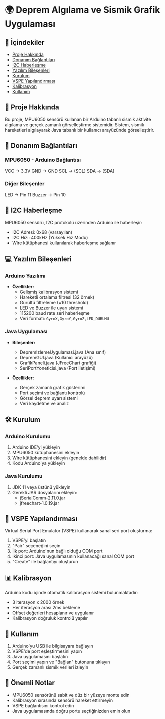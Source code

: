 # 🌍 Deprem Algılama ve Sismik Grafik Uygulaması


## 📑 İçindekiler
- [Proje Hakkında](#-proje-hakkında)
- [Donanım Bağlantıları](#-donanım-bağlantıları)
- [I2C Haberleşme](#-i2c-haberleşme)
- [Yazılım Bileşenleri](#-yazılım-bileşenleri)
- [Kurulum](#-kurulum)
- [VSPE Yapılandırması](#-vspe-yapılandırması)
- [Kalibrasyon](#-kalibrasyon)
- [Kullanım](#-kullanım)

## 🎯 Proje Hakkında
Bu proje, MPU6050 sensörü kullanan bir Arduino tabanlı sismik aktivite algılama ve gerçek zamanlı görselleştirme sistemidir. Sistem, sismik hareketleri algılayarak Java tabanlı bir kullanıcı arayüzünde görselleştirir.

## 🔌 Donanım Bağlantıları

### MPU6050 - Arduino Bağlantısı
VCC -> 3.3V
GND -> GND
SCL -> (SCL)
SDA -> (SDA)

### Diğer Bileşenler
LED -> Pin 11
Buzzer -> Pin 10

## 🔄 I2C Haberleşme
MPU6050 sensörü, I2C protokolü üzerinden Arduino ile haberleşir:
- I2C Adresi: 0x68 (varsayılan)
- I2C Hızı: 400kHz (Yüksek Hız Modu)
- Wire kütüphanesi kullanılarak haberleşme sağlanır

## 💻 Yazılım Bileşenleri

### Arduino Yazılımı
- **Özellikler:**
  - Gelişmiş kalibrasyon sistemi
  - Hareketli ortalama filtresi (32 örnek)
  - Gürültü filtreleme (±10 threshold)
  - LED ve Buzzer ile uyarı sistemi
  - 115200 baud rate seri haberleşme
  - Veri formatı: `GyroX,GyroY,GyroZ,LED_DURUMU`

### Java Uygulaması
- **Bileşenler:**
  - DepremIzlemeUygulamasi.java (Ana sınıf)
  - DepremGUI.java (Kullanıcı arayüzü)
  - GrafikPaneli.java (JFreeChart grafiği)
  - SeriPortYoneticisi.java (Port iletişimi)

- **Özellikler:**
  - Gerçek zamanlı grafik gösterimi
  - Port seçimi ve bağlantı kontrolü
  - Görsel deprem uyarı sistemi
  - Veri kaydetme ve analiz

## 🛠 Kurulum

### Arduino Kurulumu
1. Arduino IDE'yi yükleyin
2. MPU6050 kütüphanesini ekleyin
3. Wire kütüphanesini ekleyin (genelde dahilidir)
4. Kodu Arduino'ya yükleyin

### Java Kurulumu
1. JDK 11 veya üstünü yükleyin
2. Gerekli JAR dosyalarını ekleyin:
   - jSerialComm-2.11.0.jar
   - jfreechart-1.0.19.jar

## 🔗 VSPE Yapılandırması
Virtual Serial Port Emulator (VSPE) kullanarak sanal seri port oluşturma:

1. VSPE'yi başlatın
2. "Pair" seçeneğini seçin
3. İlk port: Arduino'nun bağlı olduğu COM port
4. İkinci port: Java uygulamasının kullanacağı sanal COM port
5. "Create" ile bağlantıyı oluşturun

## 📊 Kalibrasyon
Arduino kodu içinde otomatik kalibrasyon sistemi bulunmaktadır:
- 3 iterasyon x 2000 örnek
- Her iterasyon arası 2ms bekleme
- Offset değerleri hesaplanır ve uygulanır
- Kalibrasyon doğruluk kontrolü yapılır

## 🚀 Kullanım
1. Arduino'yu USB ile bilgisayara bağlayın
2. VSPE'de port eşleştirmesini yapın
3. Java uygulamasını başlatın
4. Port seçimi yapın ve "Bağlan" butonuna tıklayın
5. Gerçek zamanlı sismik verileri izleyin

## 📝 Önemli Notlar
- MPU6050 sensörünü sabit ve düz bir yüzeye monte edin
- Kalibrasyon sırasında sensörü hareket ettirmeyin
- VSPE bağlantısını kontrol edin
- Java uygulamasında doğru portu seçtiğinizden emin olun

